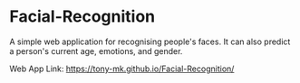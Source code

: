 # Facial-Recognition

A simple web application for recognising people's faces.
It can also predict a person's current age, emotions, and gender.

Web App Link: https://tony-mk.github.io/Facial-Recognition/
